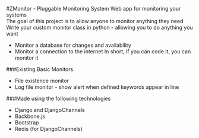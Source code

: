 #ZMonitor - Pluggable Monitoring System 
Web app for monitoring your systems<br />
The goal of this project is to allow anyone to monitor anything they need<br />
Write your custom monitor class in python - allowing you to do anything you want<br />
- Monitor a database for changes and availability
- Monitor a connection to the internet
In short, if you can code it, you can monitor it<br />

###Existing Basic Monitors
- File existence monitor
- Log file monitor - show alert when defined keywords appear in line

###Made using the following technologies
- Django and DjangoChannels
- Backbone.js
- Bootstrap
- Redis (for DjangoChannels)
